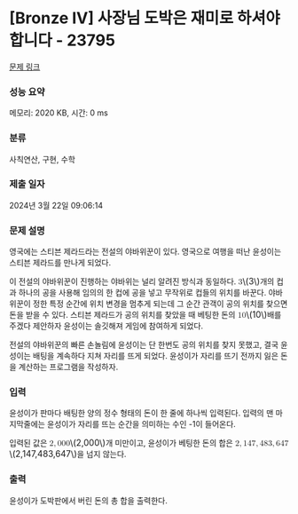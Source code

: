 # [Bronze IV] 사장님 도박은 재미로 하셔야 합니다 - 23795 

[문제 링크](https://www.acmicpc.net/problem/23795) 

### 성능 요약

메모리: 2020 KB, 시간: 0 ms

### 분류

사칙연산, 구현, 수학

### 제출 일자

2024년 3월 22일 09:06:14

### 문제 설명

<p data-pm-slice="1 1 []">영국에는 스티븐 제라드라는 전설의 야바위꾼이 있다. 영국으로 여행을 떠난 윤성이는 스티븐 제라드를 만나게 되었다.</p>

<p>이 전설의 야바위꾼이 진행하는 야바위는 널리 알려진 방식과 동일하다. <mjx-container class="MathJax" jax="CHTML" style="font-size: 109%; position: relative;"><mjx-math class="MJX-TEX" aria-hidden="true"><mjx-mn class="mjx-n"><mjx-c class="mjx-c33"></mjx-c></mjx-mn></mjx-math><mjx-assistive-mml unselectable="on" display="inline"><math xmlns="http://www.w3.org/1998/Math/MathML"><mn>3</mn></math></mjx-assistive-mml><span aria-hidden="true" class="no-mathjax mjx-copytext">\(3\)</span></mjx-container>개의 컵과 하나의 공을 사용해 임의의 한 컵에 공을 넣고 무작위로 컵들의 위치를 바꾼다. 야바위꾼이 정한 특정 순간에 위치 변경을 멈추게 되는데 그 순간 관객이 공의 위치를 찾으면 돈을 받을 수 있다. 스티븐 제라드가 공의 위치를 찾았을 때 베팅한 돈의 <mjx-container class="MathJax" jax="CHTML" style="font-size: 109%; position: relative;"><mjx-math class="MJX-TEX" aria-hidden="true"><mjx-mn class="mjx-n"><mjx-c class="mjx-c31"></mjx-c><mjx-c class="mjx-c30"></mjx-c></mjx-mn></mjx-math><mjx-assistive-mml unselectable="on" display="inline"><math xmlns="http://www.w3.org/1998/Math/MathML"><mn>10</mn></math></mjx-assistive-mml><span aria-hidden="true" class="no-mathjax mjx-copytext">\(10\)</span></mjx-container>배를 주겠다 제안하자 윤성이는 솔깃해져 게임에 참여하게 되었다.</p>

<p>전설의 야바위꾼의 빠른 손놀림에 윤성이는 단 한번도 공의 위치를 찾지 못했고, 결국 윤성이는 배팅을 계속하다 지쳐 자리를 뜨게 되었다. 윤성이가 자리를 뜨기 전까지 잃은 돈을 계산하는 프로그램을 작성하자.</p>

### 입력 

 <p data-pm-slice="1 1 []">윤성이가 판마다 배팅한 양의 정수 형태의 돈이 한 줄에 하나씩 입력된다. 입력의 맨 마지막줄에는 윤성이가 자리를 뜨는 순간을 의미하는 수인 -1이 들어온다.</p>

<p data-pm-slice="1 1 []">입력된 값은 <mjx-container class="MathJax" jax="CHTML" style="font-size: 109%; position: relative;"><mjx-math class="MJX-TEX" aria-hidden="true"><mjx-mn class="mjx-n"><mjx-c class="mjx-c32"></mjx-c></mjx-mn><mjx-mo class="mjx-n"><mjx-c class="mjx-c2C"></mjx-c></mjx-mo><mjx-mn class="mjx-n" space="2"><mjx-c class="mjx-c30"></mjx-c><mjx-c class="mjx-c30"></mjx-c><mjx-c class="mjx-c30"></mjx-c></mjx-mn></mjx-math><mjx-assistive-mml unselectable="on" display="inline"><math xmlns="http://www.w3.org/1998/Math/MathML"><mn>2</mn><mo>,</mo><mn>000</mn></math></mjx-assistive-mml><span aria-hidden="true" class="no-mathjax mjx-copytext">\(2,000\)</span></mjx-container>개 미만이고, 윤성이가 베팅한 돈의 합은 <mjx-container class="MathJax" jax="CHTML" style="font-size: 109%; position: relative;"><mjx-math class="MJX-TEX" aria-hidden="true"><mjx-mn class="mjx-n"><mjx-c class="mjx-c32"></mjx-c></mjx-mn><mjx-mo class="mjx-n"><mjx-c class="mjx-c2C"></mjx-c></mjx-mo><mjx-mn class="mjx-n" space="2"><mjx-c class="mjx-c31"></mjx-c><mjx-c class="mjx-c34"></mjx-c><mjx-c class="mjx-c37"></mjx-c></mjx-mn><mjx-mo class="mjx-n"><mjx-c class="mjx-c2C"></mjx-c></mjx-mo><mjx-mn class="mjx-n" space="2"><mjx-c class="mjx-c34"></mjx-c><mjx-c class="mjx-c38"></mjx-c><mjx-c class="mjx-c33"></mjx-c></mjx-mn><mjx-mo class="mjx-n"><mjx-c class="mjx-c2C"></mjx-c></mjx-mo><mjx-mn class="mjx-n" space="2"><mjx-c class="mjx-c36"></mjx-c><mjx-c class="mjx-c34"></mjx-c><mjx-c class="mjx-c37"></mjx-c></mjx-mn></mjx-math><mjx-assistive-mml unselectable="on" display="inline"><math xmlns="http://www.w3.org/1998/Math/MathML"><mn>2</mn><mo>,</mo><mn>147</mn><mo>,</mo><mn>483</mn><mo>,</mo><mn>647</mn></math></mjx-assistive-mml><span aria-hidden="true" class="no-mathjax mjx-copytext">\(2,147,483,647\)</span></mjx-container>을 넘지 않는다.</p>

### 출력 

 <p data-pm-slice="1 1 []">윤성이가 도박판에서 버린 돈의 총 합을 출력한다.</p>


